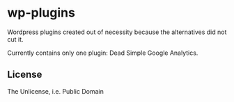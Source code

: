 wp-plugins
==========

Wordpress plugins created out of necessity because the alternatives did not cut it.

Currently contains only one plugin: Dead Simple Google Analytics.

License
-------
The Unlicense, i.e. Public Domain

